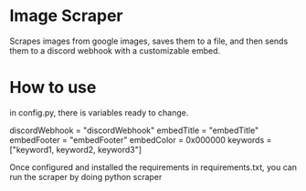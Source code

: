# Image Scraper
Scrapes images from google images, saves them to a file, and then sends them to a discord webhook with a customizable embed. 

# How to use
in config.py, there is variables ready to change.

discordWebhook = "discordWebhook"
embedTitle = "embedTitle"
embedFooter = "embedFooter"
embedColor = 0x000000
keywords = ["keyword1, keyword2, keyword3"]

Once configured and installed the requirements in requirements.txt, you can run the scraper by doing python scraper


